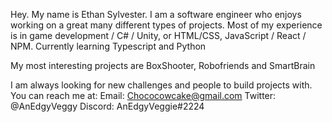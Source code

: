 Hey. My name is Ethan Sylvester.
I am a software engineer who enjoys working on a great many different types of projects.
Most of my experience is in game development / C# / Unity, or HTML/CSS, JavaScript / React / NPM.
Currently learning Typescript and Python

My most interesting projects are BoxShooter, Robofriends and SmartBrain

I am always looking for new challenges and people to build projects with.
You can reach me at: 
Email: Chococowcake@gmail.com
Twitter: @AnEdgyVeggy
Discord: AnEdgyVeggie#2224
